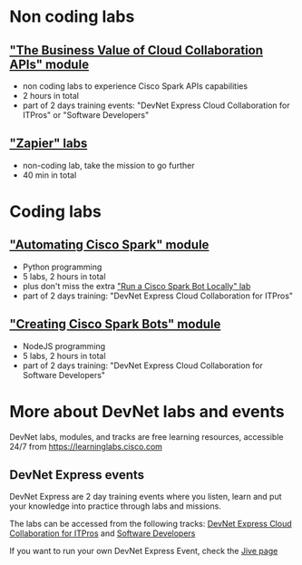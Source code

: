 
# Non coding labs

## ["The Business Value of Cloud Collaboration APIs" module](https://learninglabs.cisco.com/modules/business-value-itp)
- non coding labs to experience Cisco Spark APIs capabilities
- 2 hours in total
- part of 2 days training events: "DevNet Express Cloud Collaboration for ITPros" or "Software Developers"

## ["Zapier" labs](https://learninglabs.cisco.com/labs/tags/Zapier)
- non-coding lab, take the mission to go further
- 40 min in total


# Coding labs 

## ["Automating Cisco Spark" module](https://learninglabs.cisco.com/modules/automating-spark-itp)
- Python programming
- 5 labs, 2 hours in total
- plus don't miss the extra ["Run a Cisco Spark Bot Locally" lab](https://learninglabs.cisco.com/tracks/devnet-express-cloud-collab-it-pro/creating-spark-bots-itp/collab-spark-botl-itp/step/1)
- part of 2 days training: "DevNet Express Cloud Collaboration for ITPros"

## ["Creating Cisco Spark Bots" module](https://learninglabs.cisco.com/modules/creating-spark-bots-sd)
- NodeJS programming
- 5 labs, 2 hours in total
- part of 2 days training: "DevNet Express Cloud Collaboration for Software Developers"


# More about DevNet labs and events

DevNet labs, modules, and tracks are free learning resources, accessible 24/7 from https://learninglabs.cisco.com

## DevNet Express events

DevNet Express are 2 day training events where you listen, learn and put your knowledge into practice through labs and missions. 

The labs can be accessed from the following tracks: [DevNet Express Cloud Collaboration for ITPros](https://learninglabs.cisco.com/tracks/devnet-express-cloud-collab-it-pro) and [Software Developers](https://learninglabs.cisco.com/tracks/devnet-express-cloud-collab-soft-dev)

If you want to run your own DevNet Express Event, check the [Jive page](https://cisco.jiveon.com/groups/devnet-in-a-box/pages/devnet-express) 
